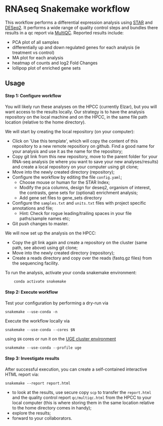 # RNAseq Snakemake workflow

This workflow performs a differential expression analysis using [STAR](https://github.com/alexdobin/STAR) and [DESeq2](http://bioconductor.org/packages/release/bioc/vignettes/DESeq2/inst/doc/DESeq2.html). It performs a wide range of quality control steps and
bundles there results in a qc report via [MultiQC](https://multiqc.info/). Reported results include:
* PCA plot of all samples
* differentially up and down regulated genes for each analysis (ie treatment vs control)
* MA plot for each analysis
* heatmap of counts and log2 Fold Changes
* lollipop plot of enriched gene sets

## Usage

#### Step 1: Configure workflow

You will likely run these analyses on the HPCC (currently Elzar), but you will want access to the results locally.
Our strategy is to have the analysis repository on the local machine and on the HPCC, in the same file path location
(relative to the home directory). 

We will start by creating the local repository (on your computer): 
* Click on 'Use this template', which will copy the content of this repository to a new remote repositiory on github.
Find a good name for your analysis and use it as the name for the repository;
* Copy git link from this new repository, move to the parent folder for your RNA-seq analysis (ie where you want to save your new analyses/results) and
create a local repository on your computer using git clone;
* Move into the newly created directory (repository);
* Configure the workflow by editing the file `config.yaml`;
    + Choose mouse or human for the STAR Index;
    + Modify the pca columns, design for deseq2, organism of interest, the contrasts, gene sets for (optional) enrichment analysis;
    + Add gene set files to gene_sets directory
* Configure the `samples.txt` and `units.txt` files with project specific annotations and file;
    + Hint: Check for rogue leading/trailing spaces in your file paths/sample names etc;
* Git push changes to master.

We will now set up the analysis on the HPCC:
* Copy the git link again and create a repository on the cluster (same path, see above) using git clone;
* Move into the newly created directory (repository);
* Create a reads directory and copy over the reads (fastq.gz files) from the sequencing facility.

To run the analysis, activate your conda snakemake environment:
```
    conda activate snakemake
```

#### Step 2: Execute workflow

Test your configuration by performing a dry-run via

    snakemake --use-conda -n

Execute the workflow locally via

    snakemake --use-conda --cores $N

using `$N` cores or run it on the [UGE cluster environment](https://github.com/meyer-lab-cshl/snakemake-uge)

    snakemake --use-conda --profile uge

#### Step 3: Investigate results

After successful execution, you can create a self-contained interactive HTML report via:

    snakemake --report report.html

* to look at the results, use secure copy `scp` to transfer the `report.html` and the quality control report `qc/multiqc.html` from the HPCC to your
local computer (this is where storing them in the same location relative to the home directory comes in handy);
* explore the results; 
* forward to your collaborators.
